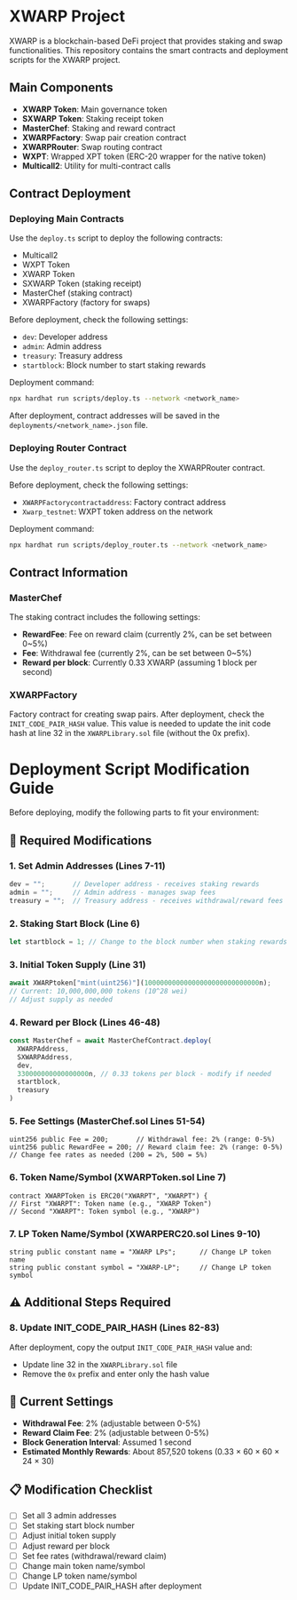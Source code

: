 # XWARP Project

XWARP is a blockchain-based DeFi project that provides staking and swap functionalities. This repository contains the smart contracts and deployment scripts for the XWARP project.

## Main Components

- **XWARP Token**: Main governance token
- **SXWARP Token**: Staking receipt token
- **MasterChef**: Staking and reward contract
- **XWARPFactory**: Swap pair creation contract
- **XWARPRouter**: Swap routing contract
- **WXPT**: Wrapped XPT token (ERC-20 wrapper for the native token)
- **Multicall2**: Utility for multi-contract calls

## Contract Deployment

### Deploying Main Contracts

Use the `deploy.ts` script to deploy the following contracts:
- Multicall2
- WXPT Token
- XWARP Token
- SXWARP Token (staking receipt)
- MasterChef (staking contract)
- XWARPFactory (factory for swaps)

Before deployment, check the following settings:
- `dev`: Developer address
- `admin`: Admin address
- `treasury`: Treasury address
- `startblock`: Block number to start staking rewards

Deployment command:

```bash
npx hardhat run scripts/deploy.ts --network <network_name>
```

After deployment, contract addresses will be saved in the `deployments/<network_name>.json` file.

### Deploying Router Contract

Use the `deploy_router.ts` script to deploy the XWARPRouter contract.

Before deployment, check the following settings:
- `XWARPFactorycontractaddress`: Factory contract address
- `Xwarp_testnet`: WXPT token address on the network

Deployment command:

```bash
npx hardhat run scripts/deploy_router.ts --network <network_name>
```

## Contract Information

### MasterChef

The staking contract includes the following settings:
- **RewardFee**: Fee on reward claim (currently 2%, can be set between 0~5%)
- **Fee**: Withdrawal fee (currently 2%, can be set between 0~5%)
- **Reward per block**: Currently 0.33 XWARP (assuming 1 block per second)

### XWARPFactory

Factory contract for creating swap pairs. After deployment, check the `INIT_CODE_PAIR_HASH` value. This value is needed to update the init code hash at line 32 in the `XWARPLibrary.sol` file (without the 0x prefix).

# Deployment Script Modification Guide

Before deploying, modify the following parts to fit your environment:

## 🔧 Required Modifications

### 1. Set Admin Addresses (Lines 7-11)
```typescript
dev = "";       // Developer address - receives staking rewards
admin = "";     // Admin address - manages swap fees  
treasury = "";  // Treasury address - receives withdrawal/reward fees
```

### 2. Staking Start Block (Line 6)
```typescript
let startblock = 1; // Change to the block number when staking rewards should start
```

### 3. Initial Token Supply (Line 31)
```typescript
await XWARPtoken["mint(uint256)"](10000000000000000000000000000n); 
// Current: 10,000,000,000 tokens (10^28 wei)
// Adjust supply as needed
```

### 4. Reward per Block (Lines 46-48)
```typescript
const MasterChef = await MasterChefContract.deploy(
  XWARPAddress, 
  SXWARPAddress, 
  dev,
  330000000000000000n, // 0.33 tokens per block - modify if needed
  startblock, 
  treasury
)
```

### 5. Fee Settings (MasterChef.sol Lines 51-54)
```solidity
uint256 public Fee = 200;       // Withdrawal fee: 2% (range: 0-5%)
uint256 public RewardFee = 200; // Reward claim fee: 2% (range: 0-5%)
// Change fee rates as needed (200 = 2%, 500 = 5%)
```

### 6. Token Name/Symbol (XWARPToken.sol Line 7)
```solidity
contract XWARPToken is ERC20("XWARPT", "XWARPT") {
// First "XWARPT": Token name (e.g., "XWARP Token")
// Second "XWARPT": Token symbol (e.g., "XWARP")
```

### 7. LP Token Name/Symbol (XWARPERC20.sol Lines 9-10)
```solidity
string public constant name = "XWARP LPs";      // Change LP token name
string public constant symbol = "XWARP-LP";     // Change LP token symbol
```

## ⚠️ Additional Steps Required

### 8. Update INIT_CODE_PAIR_HASH (Lines 82-83)
After deployment, copy the output `INIT_CODE_PAIR_HASH` value and:
- Update line 32 in the `XWARPLibrary.sol` file
- Remove the `0x` prefix and enter only the hash value

## 📝 Current Settings

- **Withdrawal Fee**: 2% (adjustable between 0-5%)
- **Reward Claim Fee**: 2% (adjustable between 0-5%)  
- **Block Generation Interval**: Assumed 1 second
- **Estimated Monthly Rewards**: About 857,520 tokens (0.33 × 60 × 60 × 24 × 30)

## 📋 Modification Checklist

- [ ] Set all 3 admin addresses
- [ ] Set staking start block number
- [ ] Adjust initial token supply
- [ ] Adjust reward per block
- [ ] Set fee rates (withdrawal/reward claim)
- [ ] Change main token name/symbol
- [ ] Change LP token name/symbol
- [ ] Update INIT_CODE_PAIR_HASH after deployment
